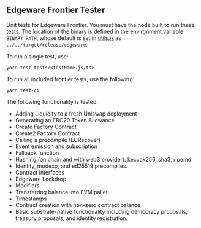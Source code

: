 ## Edgeware Frontier Tester

Unit tests for Edgeware Frontier. You must have the node built to run these tests. The location of the binary is defined in the environment variable `BINARY_PATH`, whose default is set in [utils.js](contracts/utils.js) as `../../target/release/edgeware`.

To run a single test, use:

```
yarn test tests/<testName.js/ts>
```

To run all included frontier tests, use the following:

```
yarn test-ci
```

The following functionality is tested:
- Adding Liquidity to a fresh Uniswap deployment
- Generating an ERC20 Token Allowance
- Create Factory Contract 
- Create2 Factory Contract 
- Calling a precompile (ECRecover)
- Event emission and subscription
- Fallback function
- Hashing (on chain and with web3 provider): keccak256, sha3, ripemd
- Identity, modexp, and ed25519 precompiles.
- Contract Interfaces
- Edgeware Lockdrop
- Modifiers
- Transferring balance into EVM pallet
- Timestamps
- Contract creation with non-zero contract balance
- Basic substrate-native functionality including democracy proposals, treasury proposals, and identity registration.